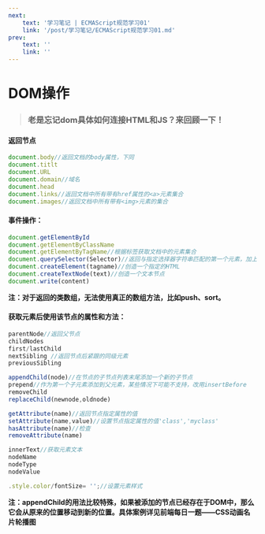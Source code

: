 ```yaml
---
next:  
    text: '学习笔记 | ECMAScript规范学习01'
    link: '/post/学习笔记/ECMAScript规范学习01.md'
prev:
    text: ''
    link: ''
---
```

# DOM操作

> ### 老是忘记dom具体如何连接HTML和JS？来回顾一下！

#### 返回节点

```js
document.body//返回文档的body属性，下同
document.titlt
document.URL
document.domain//域名
document.head
document.links//返回文档中所有带有href属性的<a>元素集合
document.images//返回文档中所有带有<img>元素的集合
```

#### 事件操作：

```js
document.getElementById
document.getElementByClassName
document.getElementByTagName//根据标签获取文档中的元素集合
document.querySelector(Selector)//返回与指定选择器字符串匹配的第一个元素，加上All则返回类数组
document.createElement(tagname)//创造一个指定的HTML
document.createTextNode(text)//创造一个文本节点
document.write(content)
```

**注：对于返回的类数组，无法使用真正的数组方法，比如push、sort。**

#### 获取元素后使用该节点的属性和方法：

```js
parentNode//返回父节点
childNodes
first/lastChild
nextSibling //返回节点后紧跟的同级元素
previousSibling

appendChild(node)//在节点的子节点列表末尾添加一个新的子节点
prepend//作为第一个子元素添加到父元素，某些情况下可能不支持，改用insertBefore
removeChild
replaceChild(newnode,oldnode)

getAttribute(name)//返回节点指定属性的值
setAttribute(name,value)//设置节点指定属性的值'class','myclass'
hasAttribute(name)//检查
removeAttribute(name)

innerText//获取元素文本
nodeName
nodeType
nodeValue

.style.color/fontSize= '';//设置元素样式
```

**注：appendChild的用法比较特殊，如果被添加的节点已经存在于DOM中，那么它会从原来的位置移动到新的位置。具体案例详见前端每日一题——CSS动画名片轮播图**